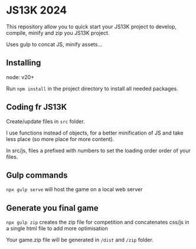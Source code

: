 # JS13K 2024

This repository allow you to quick start your JS13K project to develop, compile, minify and zip you JS13K project.

Uses gulp to concat JS, minify assets...

## Installing

node: v20+

Run `npm install` in the project directory to install all needed packages.

## Coding fr JS13K

Create/update files in `src` folder.

I use functions instead of objects, for a better minification of JS and take less place (so more place for more content).

In src/js, files a prefixed with numbers to set the loading order order of your files.

## Gulp commands

`npx gulp serve` will host the game on a local web server

## Generate you final game

`npx gulp zip` creates the zip file for competition and concatenates css/js in a single html file to add more optimisation

Your game.zip file will be generated in `/dist` and `/zip` folder.
